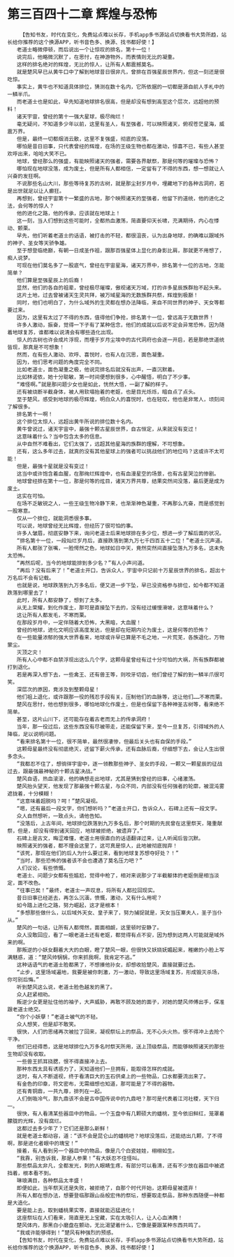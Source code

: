 # 第三百四十二章 辉煌与恐怖
        【告知书友，时代在变化，免费站点难以长存，手机app多书源站点切换看书大势所趋，站长给你推荐的这个换源APP，听书音色多、换源、找书都好使！】
       老道士略微停顿，而后说出一个让惊叹的排名，第十一位！
       说完后，他略微沉默了，在思忖，在神游物外，而表情则无比的凝重。
       这样的排名绝对的辉煌，无比的惊人，让所有人都震撼莫名。
       就是楚风早已从黄牛口中了解到地球昔日很非凡，曾排在百强星辰世界内，但这一刻还是很吃惊。
       事实上，黄牛也不知道具体排位，猜测在数十名内，它所依据的一切都是源自前人手札中的一鳞半爪。
       而老道士也是如此，早先知道地球排名很高，但是却没有想到高至这个层次，远超他的预料！
       诸天宇宙，曾经的第十一强大星球，极尽绚烂！
       毫无疑问，不知道多少年以前，这里有圣人，有至强者，可以映照诸天，俯视苍茫星海，威震万界。
       但是，最终一切都烟消云散，这里不复强盛，彻底的没落。
       哪怕是昔日旧事，只代表曾经的辉煌，在场的王级生物也都在激动，惊喜不已，有些人甚至欢呼出来，哈哈大笑不已。
       地球，曾经那么的强盛，有能映照诸天的强者，需要各界献祭，那是何等的璀璨与恐怖？
       哪怕现在地球没落，成为废土，但是所有人都相信，一定留有了不得的东西，想一想就让人兴奋的发狂啊。
       不说那些名山大川，那些等待复苏的古树，就是那尘封岁月中，埋藏地下的各种古洞府，若是出世就足以让人癫狂。
       再想到，曾经宇宙第十一繁盛的古地，那个映照诸天的至强者，他留下的道统，他的进化之法，会何等的惊人？
       他的进化之路，他的传承，应该就在地球上！
       这一刻，当人们想到这些可能时，全都热血激荡，简直要仰天长啸，充满期待，内心在悸动、颤栗。
       早先，他们听着老道士的话语，被打击的不轻，都很沮丧，认为出身地球，的确难以跟域外的神子、圣女等天骄争雄。
       至于想登临绝巅，有朝一日成圣作祖，跟那百强星体上显化的身影比肩，那就更不用想了，痴人说梦。
       可现在他们莫名多了一股底气，曾经在宇宙星海，诸天万界中，排名第十一位的古地，怎能简单？
       他们算是至强星辰上的后裔！
       显然，他们的各自的祖辈，曾经极尽璀璨，傲视诸天万域，打的许多星辰族群抬不起头来。
       这片土地，过去曾被诸天生灵共拜，被万域星海的无数族群共祭，辉煌到极巅！
       同时，他们也明白了，为什么域外的生灵都在想办法降临，来自不同世界的神子、天女等都要过来。
       因为，这里有太过了不得的东西，值得他们争抢，排名第十一位，曾远高于无数世界！
       许多人激动，振奋，觉得一下子有了某种信念，他们的成就以后说不定会异常恐怖，因为随着地球复苏，谁都难以说清会有哪些造化出现。
       惊人的古树也许会成片浮现，而埋于岁月尘埃中的古代洞府也会逐一开启，若是那绝世道统皆现，那真是不可想象！
       然而，在有些人激动、欢呼、喜悦时，也有人在沉思，面色凝重。
       因为，他们思考问题的角度完全不同。
       比如老道士，面色凝重之极，他说完排名后就没有出声，一直沉默着。
       比如林诺依，她十分聪敏，第一时间便想到很多，心中醒悟，明白了不少事。
       “难怪啊。”就是那问题少女也是如此，恍然大悟，一副了解的样子。
       还有被烧断半截身体，被人用软塌抬着的老妪，也是目光烁烁，暗自点了点头。
       至于楚风，感受到地球的极尽辉煌，明白众人的喜悦时，也在轻叹，他也是非常人，顷刻间了解很多。
       排名第十一啊！
       这个排位太惊人，远超出黄牛所说的排位数十名内。
       黄牛曾说过，诸天宇宙中，最强十颗古星辰世界，自古恒定，从来就没有变过！
       这意味着什么？当中包含太多的信息。
       从中自然不难看出，它们太强了，远超其他星海的族群的理解，不可想象。
       还有，这么多年过去，就真的没有其他星球上的强者可以挑战他们的地位吗？这或许不太可能！
       但是，最强十星就是没有变过！
       这当中或许饱含着血腥，在那绚烂辉煌中，也有血漫星空的场景，也有古星哭泣的惨剧。
       地球曾经排在第十一位，那是何等的炫目，诸天万界共尊，结果突然间没落，最后更是成为废土。
       这实在可怕。
       在场不乏敏锐之人，一些王级生物冷静下来，也渐渐神色凝重，不再那么亢奋，而是感觉到一股寒意。
       仅从一个排位，就能洞悉很多事。
       可以说，地球曾经无比辉煌，但经历了很可怕的事。
       许多人皱眉，彻底安静下来，询问老道士后来地球排在多少位，想进一步了解后面的状况。
       “排名第十一位，一段灿烂岁月后，直接跌落到第九万七千四百五十二位！”老道士沉声道。
       所有人都张了张嘴，一脸愕然之色，地球如日中天，竟然突然间直接坠落九万多名，这未免太恐怖。
       “再然后呢，当今的地球能排到多少名？”有人小声问道。
       “再后？没有后来了！”老道士开口，告诉众人，宇宙中只记前十万星辰世界的排名，超出十万名后不会有记载。
       也就是说，地球跌落到九万多名后，便又进一步下坠，早已没资格参与排位，如今都不知道跌落到哪里去了！
       此时，所有人都安静了，想到了太多。
       从无上荣耀，到化作废土，那可是直接坠下去的，没有经过缓慢滑坡，这意味着什么？
       这让所有人都发毛，不寒而栗。
       在那段岁月中，一定伴随着大恐怖，大黑暗，大血腥！
       曾经的地球，进化文明应该高度发达，但是却在短期内沦为废土，这是何等的恐怖？
       在一些能量浓郁的强大世界看来，地球或许早已算是不毛之地，一片荒芜，各族退化，万物蒙尘。
       灭顶之灾！
       所有人心中都不自禁浮现出这么几个字，这颗母星曾经有过十分可怕的大祸，所有族群都被打到退化。
       若是再深入想下去，一些禽王、还有兽王等，则咬牙切齿，他们曾经了解的到一鳞半爪很可笑。
       深层次的原因，竟涉及到整颗母星！
       他们祖上退化，或许跟那一役的残忍手段有关，压制他们的血脉等，这让他们……不寒而栗。
       楚风在思忖，他也想到很多，哪怕地球化作废土，但是也保留下各种神圣古树等，看来绝不简单。
       甚至，这片山川下，还可能存在着古老而无上的传承洞府！
       当年，那一役过后，这些东西没有尽被带走，还能保留下来，至今一旦复苏，引得域外的人降临，足以说明问题。
       “看来排名第十一位，很不简单，最然很凄惨，但最后关头也有自保的手段。”
       这颗母星最终没有彻底绝灭，还留下薪火传承，还有血脉后裔，仔细想下去，会让人生出很多念头。
       “我都忍不住了，想徜徉宇宙中，逐一领教那些神子、圣女的手段，一颗又一颗星辰的征战过去，跟最强最神秘的十颗古星决战。”
       楚风自语，热血滚滚，他的确想走出地球，尤其是猜到曾经的旧事，心绪激荡。
       楚风抬头望天，他发现了那最强十颗古星，与众不同，内部没有任何强者的轮廓，被混沌雾遮拢着，十分模糊！
       “这意味着超脱吗？呵！”楚风凝视。
       “嗯，还有最后一段文字，你们想听吗？”老道士开口，告诉众人，石碑上还有一段文字。
       众人自然想听，一致点头，请他告知。
       “没落后，上古年间，地球排位跌落到九万多名后，那个时期的先民曾在这里祭天，隆重献祭，但是，却没有得到诸天回应，地球被拒绝，被遗弃了。”
       石碑上是古文，晦涩难懂，老道士用很直白的话语翻译过来，让人听闻后皆沉默。
       映照诸天的强者，都不理会这里了，这可真是惊人，此地被彻底抛弃！
       “该死，那现在他们的后人为什么要过来，看到地球复苏想夺好处？！”
       “当时，那些恐怖的强者该不会也遭遇了莫名压力吧？”
       人们议论，有些愤慨。
       老道士、问题少女都有些尴尬，觉得中枪了，相对来说那少了半截躯体的老妪倒是相当淡定，面不改色。
       “往事已矣！”最终，老道士一声叹息，将所有人都拉回现实。
       昔日旧事已经逝去，再怎么沉湎，愤慨，激动，又有什么用呢？
       如今踏上进化之路，努力崛起，这才是根本！
       “多想那些做什么，以后域外天女、皇子来了，努力捕捉就是，天女当压寨夫人，圣子当仆从。”
       楚风的一句话，让所有人都愕然，面面相觑，这里顿时安静了。
       众人没敢回应，看了一眼老道士还有老妪，都觉得有点不安，因为想到这两人可能就是域外来的啊。
       那叛逆的小妖女翻着大大的白眼，瞪了楚风一眼，但很快又妖娆妩媚起来，稚嫩的小脸上写满魅惑，道：“楚风帅锅锅，你来抓我啊，我肯定不逃。”
       这种话语气的老道士脸都黑了，不想揍他孙女，却想收拾楚风，直接就要过去。
       “止步，这里场域遍地，我要是被你刺激，万一激动，导致这里场域复苏，形成毁灭杀场，你可别后悔。”
       听到楚风这么说，老道士脸色越发的黑了。
       众人赶紧相劝。
       叛逆少女更是扯住他的袖子，大声威胁，再敢不顾及她的面子，对她的楚风师傅出手，保准跟老道士绝交。
       “你个小妖孽！”老道士被气的不轻。
       众人想笑，但是却不敢笑。
       很快，人们的思绪再次被拉了回来，凝视祭坛上的祭品，无不心头火热，恨不得冲上去抢个干净。
       他们已经得悉，这是地球排位九万多名时祭天所用，送上顶级祭品，而能够映照诸天的那些生物却没有收取。
       一些兽王抓耳挠腮，恨不得直接冲上去。
       那种东西太具有诱惑力了，天知道他们一旦拥有，能取得怎样的成就。
       这时，有人不断遥视，终于看清巨大的玉石供桌上的一些物品，口水都要流出来了。
       有金色的印章，符文密布，无需细想也知道，那可能是了不得的器物。
       还有青铜鼎，一共九尊，排列在一起。
       人们倒吸冷气，那九鼎该不会是古中国传说中的九鼎吧？那可是代表着江河社稷，天下归一。
       很快，有人看清某些器皿中的物品，一个玉盘中有几颗硕大的蟠桃，至今依旧鲜红，笼罩着朦胧的光辉，没有腐烂。
       这都过去多少年了？它们还是那么新鲜！
       就是老道士都动容，道：“该不会是昆仑山的蟠桃吧？地球没落后，还能结出几颗，了不得啊，那是进化者眼中的瑰宝！”
       接着，有人看到另一个器皿中的物品，像是几个白瓷娃娃，栩栩如生。
       “我靠，别告诉我，那是人参果！”有大妖忍不住怪叫。
       那些祭品太非凡，全都发光，刺的人眼睛生疼，有部分可以看清，还有不少放在器皿中被遮挡着，根本看不到。
       琳琅满目，各种祭品太丰盛！
       即便如此，当年祭天还是失败，被拒绝了，自那个时代开始，这颗母星被遗弃！
       所有人都在想办法，想要登临那跟山岳般宏伟的祭坛，想要取走祭品，那种东西随便一种都是大造化。
       要是能上去，取到蟠桃果实等，直接就能迅猛进化！
       这座祭坛在人们看来，简直是无上宝藏，实在太吸引人，让人心血沸腾！
       楚风体内，那黑白小磨盘在颤动，无比渴望着什么，它像是要跟某种东西共鸣了。
       “我或许能够得到！”楚风有种强烈的预感。
       【告知书友，时代在变化，免费站点难以长存，手机app多书源站点切换看书大势所趋，站长给你推荐的这个换源APP，听书音色多、换源、找书都好使！】